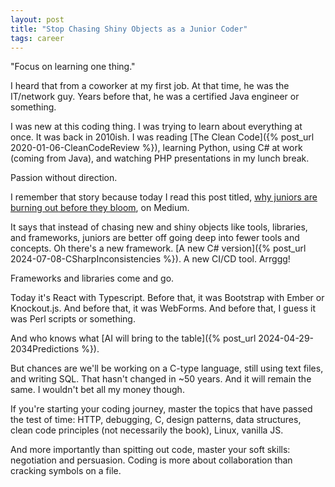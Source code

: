 ```yaml
---
layout: post
title: "Stop Chasing Shiny Objects as a Junior Coder"
tags: career
---
```


"Focus on learning one thing."

I heard that from a coworker at my first job. At that time, he was the IT/network guy. Years before that, he was a certified Java engineer or something.

I was new at this coding thing. I was trying to learn about everything at once. It was back in 2010ish. I was reading [The Clean Code]({% post_url 2020-01-06-CleanCodeReview %}), learning Python, using C# at work (coming from Java), and watching PHP presentations in my lunch break.

Passion without direction.

I remember that story because today I read this post titled, [why juniors are burning out before they bloom](https://medium.com/mr-plan-publication/why-junior-developers-are-burning-out-before-they-bloom-surviving-techs-obsession-with-new-771b52e0f646?sk=d62dbf687f23dc1ebc3c8d6bcf48a5d7), on Medium.

It says that instead of chasing new and shiny objects like tools, libraries, and frameworks, juniors are better off going deep into fewer tools and concepts. Oh there's a new framework. [A new C# version]({% post_url 2024-07-08-CSharpInconsistencies %}). A new CI/CD tool. Arrggg!

Frameworks and libraries come and go.

Today it's React with Typescript. Before that, it was Bootstrap with Ember or Knockout.js. And before that, it was WebForms. And before that, I guess it was Perl scripts or something.

And who knows what [AI will bring to the table]({% post_url 2024-04-29-2034Predictions %}).

But chances are we'll be working on a C-type language, still using text files, and writing SQL. That hasn't changed in ~50 years. And it will remain the same. I wouldn't bet all my money though.

If you're starting your coding journey, master the topics that have passed the test of time: HTTP, debugging, C, design patterns, data structures, clean code principles (not necessarily the book), Linux, vanilla JS.

And more importantly than spitting out code, master your soft skills: negotiation and persuasion. Coding is more about collaboration than cracking symbols on a file. 
